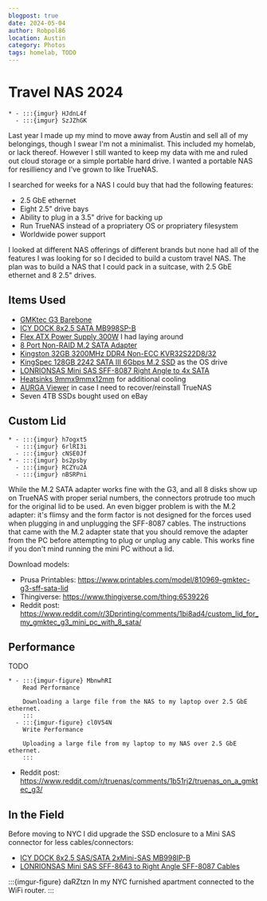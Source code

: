 ```yaml
---
blogpost: true
date: 2024-05-04
author: Robpol86
location: Austin
category: Photos
tags: homelab, TODO
---
```


# Travel NAS 2024

```{list-table}
* - :::{imgur} HJdnL4f
  - :::{imgur} SzJZhGK
```

Last year I made up my mind to move away from Austin and sell all of my belongings, though I swear I'm not a minimalist. This
included my homelab, or lack thereof. However I still wanted to keep my data with me and ruled out cloud storage or a simple
portable hard drive. I wanted a portable NAS for resilliency and I've grown to like TrueNAS.

I searched for weeks for a NAS I could buy that had the following features:

* 2.5 GbE ethernet
* Eight 2.5" drive bays
* Ability to plug in a 3.5" drive for backing up
* Run TrueNAS instead of a propriatery OS or propriatery filesystem
* Worldwide power support

I looked at different NAS offerings of different brands but none had all of the features I was looking for so I decided to
build a custom travel NAS. The plan was to build a NAS that I could pack in a suitcase, with 2.5 GbE ethernet and 8 2.5"
drives.

## Items Used

* [GMKtec G3 Barebone](https://www.gmktec.com/products/nucbox-g3-most-cost-effective-mini-pc-with-intel-n100-processor)
* [ICY DOCK 8x2.5 SATA MB998SP-B](https://www.amazon.com/gp/product/B00TL4US8K)
* [Flex ATX Power Supply 300W](https://www.amazon.com/gp/product/B08J2NDBWY) I had laying around
* [8 Port Non-RAID M.2 SATA Adapter](https://www.amazon.com/gp/product/B0BGJPDL8N)
* [Kingston 32GB 3200MHz DDR4 Non-ECC KVR32S22D8/32](https://www.amazon.com/gp/product/B08K5H4HBQ)
* [KingSpec 128GB 2242 SATA III 6Gbps M.2 SSD](https://www.amazon.com/gp/product/B07CJF384F) as the OS drive
* [LONRIONSAS Mini SAS SFF-8087 Right Angle to 4x SATA](https://www.aliexpress.us/item/3256805635452399.html)
* [Heatsinks 9mmx9mmx12mm](https://www.amazon.com/gp/product/B07JJK92DJ) for additional cooling
* [AURGA Viewer](https://www.aurga.com/products/aurga-viewer) in case I need to recover/reinstall TrueNAS
* Seven 4TB SSDs bought used on eBay

## Custom Lid

```{list-table}
* - :::{imgur} h7ogxt5
  - :::{imgur} 6rlRI3i
  - :::{imgur} cNSE0Jf
* - :::{imgur} bs2psby
  - :::{imgur} RCZYu2A
  - :::{imgur} nBSRPni
```

While the M.2 SATA adapter works fine with the G3, and all 8 disks show up on TrueNAS with proper serial numbers, the connectors protrude too much for the original lid to be used. An even bigger problem is with the M.2 adapter: it's flimsy and the form factor is not designed for the forces used when plugging in and unplugging the SFF-8087 cables. The instructions that came with the M.2 adapter state that you should remove the adapter from the PC before attempting to plug or unplug any cable. This works fine if you don't mind running the mini PC without a lid.

Download models:

* Prusa Printables: https://www.printables.com/model/810969-gmktec-g3-sff-sata-lid
* Thingiverse: https://www.thingiverse.com/thing:6539226
* Reddit post: https://www.reddit.com/r/3Dprinting/comments/1bi8ad4/custom_lid_for_my_gmktec_g3_mini_pc_with_8_sata/

## Performance

TODO

```{list-table}
* - :::{imgur-figure} MbnwhRI
    Read Performance

    Downloading a large file from the NAS to my laptop over 2.5 GbE ethernet.
    :::
  - :::{imgur-figure} cl0V54N
    Write Performance

    Uploading a large file from my laptop to my NAS over 2.5 GbE ethernet.
    :::
```

* Reddit post: https://www.reddit.com/r/truenas/comments/1b51rj2/truenas_on_a_gmktec_g3/

## In the Field

Before moving to NYC I did upgrade the SSD enclosure to a Mini SAS connector for less cables/connectors:

* [ICY DOCK 8x2.5 SAS/SATA 2xMini-SAS MB998IP-B](https://www.amazon.com/ICY-DOCK-MB998IP-B-SATA-Backplane/dp/B07G46V2C5)
* [LONRIONSAS Mini SAS SFF-8643 to Right Angle SFF-8087 Cables](https://www.aliexpress.us/item/3256805704953889.html)

:::{imgur-figure} daRZtzn
In my NYC furnished apartment connected to the WiFi router.
:::
